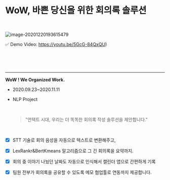 # WoW, 바쁜 당신을 위한 회의록 솔루션

<br>

![image-20201220193615479](markdown-images/image-20201220193615479.png)

✅ Demo Video: https://youtu.be/5GcG-84QxQU)



<br>

<br>

<br>

------

**WoW ! We Organized Work.**  

* 2020.09.23~2020.11.11

* NLP Project 

  </br>

  > "언택트 시대, 우리는 더 똑똑한 회의록 작성 솔루션을 제안합니다."

  </br>

* [x] STT 기술로 회의 음성을 자동으로 텍스트로 변환해주고,  

* [x] LexRankr&BertKmeans 알고리즘으로 그 긴 회의록을 요약까지. 

* [x] 회의 중 이야기 나눴던 날짜도 자동으로 인식해서 캘린더 앱으로 간편하게 기록 

* [x] 팀원 전부가 회의록을 공유할 수 있도록 메모 협업툴로 연동까지 제공합니다. 

  <br>

  <br>